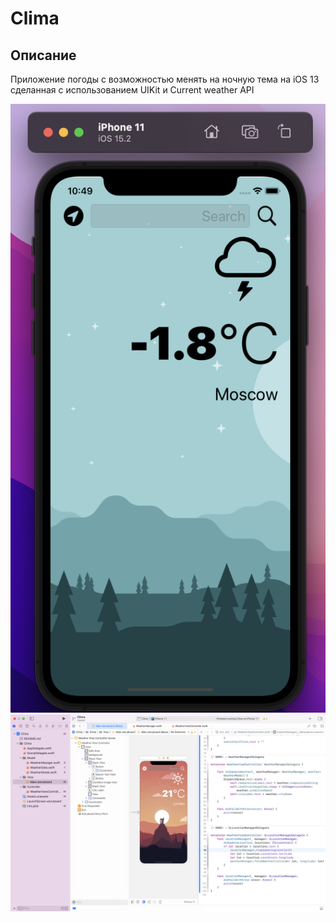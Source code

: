 
#  Clima

## Описание

Приложение погоды с возможностью менять на ночную тема на iOS 13 сделанная с использованием UIKit и Current weather API

![Screen Banner](Documentation/1.png)
![Screen Banner](Documentation/2.png)

